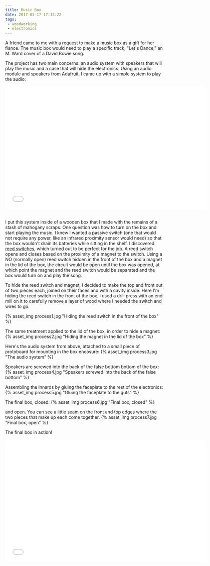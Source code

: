 ```yaml
---
title: Music Box
date: 2017-05-17 17:13:22
tags:
 - woodworking
 - electronics
---
```


A friend came to me with a request to make a music box as a gift for her fiance. The music box would need to play a specific track, "Let's Dance," an M. Ward cover of a David Bowie song.

<!-- more -->

The project has two main concerns: an audio system with speakers that will play the music and a case that will hide the electronics. Using an audio module and speakers from Adafruit, I came up with a simple system to play the audio:

<div class="aspect-ratio sixteen-nine"><iframe width="640" height="390" src="//www.youtube.com/embed/R1eMQV4tC9U" frameborder="0" allowfullscreen="" style="margin-bottom: 20px;"></iframe></div>

I put this system inside of a wooden box that I made with the remains of a stash of mahogany scraps. One question was how to turn on the box and start playing the music. I knew I wanted a passive switch (one that would not require any power, like an infrared proximity sensor would need) so that the box wouldn't drain its batteries while sitting in the shelf. I discovered [reed switches](https://en.wikipedia.org/wiki/Reed_switch), which turned out to be perfect for the job. A reed switch opens and closes based on the proximity of a magnet to the switch. Using a NO (normally open) reed switch hidden in the front of the box and a magnet in the lid of the box, the circuit would be open until the box was opened, at which point the magnet and the reed switch would be separated and the box would turn on and play the song.

To hide the reed switch and magnet, I decided to make the top and front out of two pieces each, joined on their faces and with a cavity inside. Here I'm hiding the reed switch in the front of the box. I used a drill press with an end mill on it to carefully remove a layer of wood where I needed the switch and wires to go.

{% asset_img process1.jpg "Hiding the reed switch in the front of the box" %}

The same treatment applied to the lid of the box, in order to hide a magnet:
{% asset_img process2.jpg "Hiding the magnet in the lid of the box" %}

Here's the audio system from above, attached to a small piece of protoboard for mounting in the box encosure:
{% asset_img process3.jpg "The audio system" %}

Speakers are screwed into the back of the false bottom bottom of the box:
{% asset_img process4.jpg "Speakers screwed into the back of the false bottom" %}

Assembling the innards by gluing the faceplate to the rest of the electronics:
{% asset_img process5.jpg "Gluing the faceplate to the guts" %}

The final box, closed:
{% asset_img process6.jpg "Final box, closed" %}

and open. You can see a little seam on the front and top edges where the two pieces that make up each come together.
{% asset_img process7.jpg "Final box, open" %}

The final box in action!
<div class="aspect-ratio sixteen-nine"><iframe width="640" height="390" src="//www.youtube.com/embed/Ul8bTMKqw64" frameborder="0" allowfullscreen="" style="margin-bottom: 20px;"></iframe></div>

